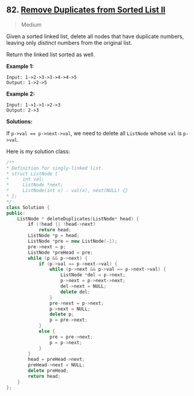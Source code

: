 ## 82. [Remove Duplicates from Sorted List II](https://leetcode.com/problems/remove-duplicates-from-sorted-list-ii/)

> Medium

Given a sorted linked list, delete all nodes that have duplicate numbers, leaving only *distinct* numbers from the original list.

Return the linked list sorted as well.

**Example 1:**

```
Input: 1->2->3->3->4->4->5
Output: 1->2->5
```

**Example 2:**

```
Input: 1->1->1->2->3
Output: 2->3
```



**Solutions:**

If `p->val == p->next->val`, we need to delete all `ListNode` whose `val` is `p->val`.

Here is my solution class:

```c++
/**
* Definition for singly-linked list.
* struct ListNode {
*     int val;
*     ListNode *next;
*     ListNode(int x) : val(x), next(NULL) {}
* };
*/
class Solution {
public:
	ListNode * deleteDuplicates(ListNode* head) {
		if (!head || !head->next)
			return head;
		ListNode *p = head;
		ListNode *pre = new ListNode(-1);
		pre->next = p;
		ListNode *preHead = pre;
		while (p && p->next) {
			if (p->val == p->next->val) {
				while (p->next && p->val == p->next->val) {
					ListNode *del = p->next;
					p->next = p->next->next;
					del->next = NULL;
					delete del;
				}
				pre->next = p->next;
				p->next = NULL;
				delete p;
				p = pre->next;
			}
			else {
				pre = pre->next;
				p = p->next;
			}
		}
		head = preHead->next;
		preHead->next = NULL;
		delete preHead;
		return head;
	}
};
```

